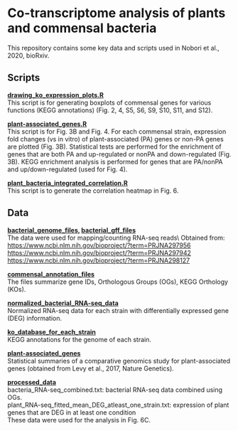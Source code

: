 # Co-transcriptome analysis of plants and commensal bacteria
This repository contains some key data and scripts used in Nobori et al., 2020, bioRxiv.

## **Scripts**
**[drawing_ko_expression_plots.R](scripts/drawing_ko_expression_plots.R)**\
This script is for generating boxplots of commensal genes for various functions (KEGG annotations) (Fig. 2, 4, S5, S6, S9, S10, S11, and S12).

**[plant-associated_genes.R](plant-associated_genes.R)**\
This script is for Fig. 3B and Fig. 4.
For each commensal strain, expression fold changes (vs in vitro) of plant-associated (PA) genes or non-PA genes are plotted (Fig. 3B). Statistical tests are performed for the enrichment of genes that are both PA and up-regulated or nonPA and down-regulated (Fig. 3B). KEGG enrichment analysis is performed for genes that are PA/nonPA and up/down-regulated (used for Fig. 4).

**[plant_bacteria_integrated_correlation.R](plant_bacteria_integrated_correlation.R)**\
This script is to generate the correlation heatmap in Fig. 6.

## **Data**
**[bacterial_genome_files](bacterial_genome_files), [bacterial_gff_files](bacterial_gff_files)**\
The data were used for mapping/counting RNA-seq reads\ 
Obtained from:\
https://www.ncbi.nlm.nih.gov/bioproject/?term=PRJNA297956 \
https://www.ncbi.nlm.nih.gov/bioproject/?term=PRJNA297942 \
https://www.ncbi.nlm.nih.gov/bioproject/?term=PRJNA298127

**[commensal_annotation_files](commensal_annotation_files)**\
The files summarize gene IDs, Orthologous Groups (OGs), KEGG Orthology (KOs).

**[normalized_bacterial_RNA-seq_data](normalized_bacterial_RNA-seq_data)**\
Normalized RNA-seq data for each strain with differentially expressed gene (DEG) information.

**[ko_database_for_each_strain](ko_database_for_each_strain)**\
KEGG annotations for the genome of each strain.

**[plant-associated_genes](plant-associated_genes)**\
Statistical summaries of a comparative genomics study for plant-associated genes (obtained from Levy et al., 2017, Nature Genetics).

**[processed_data](processed_data)**\
bacteria_RNA-seq_combined.txt: bacterial RNA-seq data combined using OGs.\
plant_RNA-seq_fitted_mean_DEG_atleast_one_strain.txt: expression of plant genes that are DEG in at least one condition\
These data were used for the analysis in Fig. 6C.




